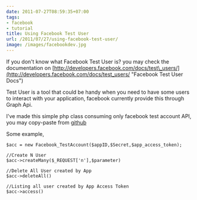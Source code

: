 ```yaml
---
date: 2011-07-27T08:59:35+07:00
tags:
- facebook
- tutorial
title: Using Facebook Test User
url: /2011/07/27/using-facebook-test-user/
image: /images/facebookdev.jpg
---
```


If you don't know what Facebook Test User is? you may check the documentation on [http://developers.facebook.com/docs/test\_users/](http://developers.facebook.com/docs/test_users/ "Facebook Test User Docs")

Test User is a tool that could be handy when you need to have some users to interact with your application, facebook currently provide this through Graph Api. 

I've made this simple php class consuming only facebook test account API, you may copy-paste from [github](https://github.com/kh411d/PHP-Facebook-App-Admin/blob/master/lib/Facebook_TestAccount.class.php)

Some example,

    $acc = new Facebook_TestAccount($appID,$Secret,$app_access_token);
    
    //Create N User
    $acc->createMany($_REQUEST['n'],$parameter)
    
    //Delete All User created by App
    $acc->deleteAll()
    
    //Listing all user created by App Access Token
    $acc->access()

